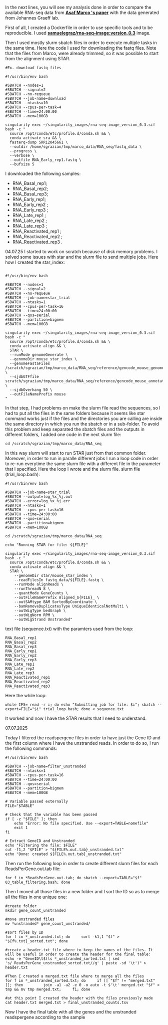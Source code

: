 In the next lines, you will see my analysis done in order to compare the available RNA-seq data from [**Asaf Marco 's paper**]([URL]https://www.nature.com/articles/s41593-020-00717-0#data-availability) with the data generated from Johannes Graeff lab.

First of all, I created a Dockerfile in order to use specific tools and to be reproducible. I used [**samuelegraz/rna-seq-image:version_0.3**]([URL]https://hub.docker.com/repository/docker/samuelegraz/rna-seq-image/tags/version_0.3/sha256-df5af533563bc42b992b953af69a3041f3d643828bdc1484d5e360ddb0284ccc) image. 

Then I used mostly slurm sbatch files in order to execute multiple tasks in the same time.
Here the code I used for downloading the fastq files. Note that the files from Marco, were already trimmed, so it was possible to start from the alignment using STAR.
```
#Ex. download fastq files

#!/usr/bin/env bash

#SBATCH --nodes=1
#SBATCH --signal=2
#SBATCH --no-requeue
#SBATCH --job-name=download
#SBATCH --ntasks=10
#SBATCH --cpus-per-task=4
#SBATCH --time=24:00:00
#SBATCH --mem=100GB

singularity exec ~/singularity_images/rna-seq-image_version_0.3.sif bash -c "
  source /opt/conda/etc/profile.d/conda.sh && \
  conda activate sra && \
  fasterq-dump SRR12045661 \
  --outdir /home/sgrazian/tmp/marco_data/RNA_seq/fastq_data \
  --progress \
  --verbose \
  --outfile RNA_Early_rep1.fastq \
  --bufsize 5
```
I downloaded the following samples:
+ RNA_Basal_rep1;
+ RNA_Basal_rep2;
+ RNA_Basal_rep3;
+ RNA_Early_rep1;
+ RNA_Early_rep2 ;
+ RNA_Early_rep3 ;
+ RNA_Late_rep1 ;
+ RNA_Late_rep2 ;
+ RNA_Late_rep3 ;
+ RNA_Reactivated_rep1 ;
+ RNA_Reactivated_rep2 ;
+ RNA_Reactivated_rep3 .

04.07.25
I started to work on scratch because of disk memory problems.
I solved some issues with star and the slurm file to send multiple jobs. Here how I created the star_index:

```

#!/usr/bin/env bash

#SBATCH --nodes=1
#SBATCH --signal=2
#SBATCH --no-requeue
#SBATCH --job-name=star_trial
#SBATCH --ntasks=1
#SBATCH --cpus-per-task=16
#SBATCH --time=24:00:00
#SBATCH --qos=serial
#SBATCH --partition=bigmem
#SBATCH --mem=100GB

singularity exec ~/singularity_images/rna-seq-image_version_0.3.sif bash -c "
  source /opt/conda/etc/profile.d/conda.sh && \
  conda activate align && \
  STAR \
  --runMode genomeGenerate \
  --genomeDir mouse_star_index \
  --genomeFastaFiles /scratch/sgrazian/tmp/marco_data/RNA_seq/reference/gencode_mouse_genome.fa \
  --sjdbGTFfile scratch/sgrazian/tmp/marco_data/RNA_seq/reference/gencode_mouse_annotated_genome.gtf \
  --sjdbOverhang 50 \
  --outFileNamePrefix mouse 
"
```
In that step, I had problems on make the slurm file read the sequences, so I had to put all the files in the same folders because it seems like star command works just if the files and the directories you are calling are inside the same directory in which you run the sbatch or in a sub-folder.
To avoid this problem and keep separated the sbatch files and the outputs in different folders, I added one code in the next slurm file:
```
cd /scratch/sgrazian/tmp/marco_data/RNA_seq
```
In this way slurm will start to run STAR just from that common folder. Moreover, in order to run in paralle different jobs I run a loop code in order to re-run everytime the same slurm file with a different file in the parameter that I specified. Here the loop I wrote and the slurm file.
slurm file (trial_loop.bash):
```
#!/usr/bin/env bash

#SBATCH --job-name=star_trial
#SBATCH --output=log_%x_%j.out
#SBATCH --error=log_%x_%j.err
#SBATCH --ntasks=1
#SBATCH --cpus-per-task=16
#SBATCH --time=24:00:00
#SBATCH --qos=serial
#SBATCH --partition=bigmem
#SBATCH --mem=100GB

cd /scratch/sgrazian/tmp/marco_data/RNA_seq

echo "Running STAR for file: ${FILE}"

singularity exec ~/singularity_images/rna-seq-image_version_0.3.sif bash -c "
  source /opt/conda/etc/profile.d/conda.sh && \
  conda activate align && \
  STAR \
    --genomeDir star/mouse_star_index \
    --readFilesIn fastq_data/${FILE}.fastq \
    --runMode alignReads \
    --runThreadN 8 \
    --quantMode GeneCounts \
    --outFileNamePrefix Aligned_${FILE}_ \
    --outSAMtype BAM SortedByCoordinate \
    --bamRemoveDuplicatesType UniqueIdenticalNotMulti \
    --outWigType bedGraph \
    --outWigNorm RPM \
    --outWigStrand Unstranded"
```
text file (sequence.txt) with the paramters used from the loop:
```
RNA_Basal_rep1
RNA_Basal_rep2
RNA_Basal_rep3
RNA_Early_rep1
RNA_Early_rep2
RNA_Early_rep3
RNA_Late_rep1
RNA_Late_rep2
RNA_Late_rep3
RNA_Reactivated_rep1
RNA_Reactivated_rep2
RNA_Reactivated_rep3
```
Here the while loop:
```
while IFS= read -r i; do echo "Submitting job for file: $i"; sbatch --export=FILE="$i" trial_loop.bash; done < sequence.txt
```

It worked and now I have the STAR results that I need to understand.


07.07.2025

Today I filtered the readspergene files in order to have just the Gene ID and the first column where I have the unstranded reads. In order to do so, I run the following commands:

```
#!/usr/bin/env bash

#SBATCH --job-name=filter_unstranded
#SBATCH --ntasks=1
#SBATCH --cpus-per-task=16
#SBATCH --time=24:00:00
#SBATCH --qos=serial
#SBATCH --partition=bigmem
#SBATCH --mem=100GB

# Variable passed externally
FILE="$TABLE"

# Check that the variable has been passed
if [ -z "$FILE" ]; then
    echo "Error: No file specified. Use --export=TABLE=nomefile"
    exit 1
fi

# Extract GeneID and Unstranded
echo "Filtering the file: $FILE"
cut -f1,2 "$FILE" > "${FILE%.out.tab}_unstranded.txt"
echo "Done: created ${FILE%.out.tab}_unstranded.txt"
```
Then run the following loop in order to create different slurm files for each ReadsPerGene.out.tab file:
```
for f in *ReadsPerGene.out.tab; do sbatch --export=TABLE="$f" 03_table_filtering.bash; done
```
Then I moved all those files in a new folder and I sort the ID so as to merge all the files in one unique one:
```
#create folder
mkdir gene_count_unstranded

#move unstranded files
mv *unstranded* gene_count_unstranded/

#sort files by ID
for f in *_unstranded.txt; do     sort -k1,1 "$f" > "${f%.txt}_sorted.txt"; done

#create a header.txt file where to keep the names of the files. It will be useful in order to create the header for the final table:
echo -e "GeneID\t$(ls *_unstranded_sorted.txt | sed 's/_ReadsPerGene_unstranded_sorted.txt//g' | paste -sd '\t')" > header.txt

#Then I created a merged.txt file where to merge all the files
for f in *_unstranded_sorted.txt; do     if [[ "$f" != "merged.txt" ]]; then         join -a1 -a2 -e 0 -o auto -t $'\t' merged.txt "$f" > tmp && mv tmp merged.txt;     fi; done

#at this point I created the header with the files previously made
cat header.txt merged.txt > final_unstranded_counts.tsv
```
Now I have the final table with all the genes and the unstranded readspergene according to the sample





